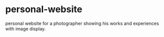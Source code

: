 # personal-website
personal website for a photographer showing his works and experiences with image display.
